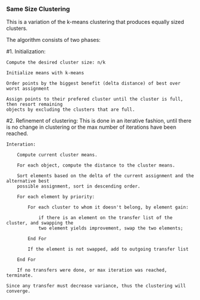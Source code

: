 ### Same Size Clustering ###

This is a variation of the k-means clustering that produces equally sized clusters.

The algorithm consists of two phases:

#1. Initialization:

    Compute the desired cluster size: n/k

    Initialize means with k-means

    Order points by the biggest benefit (delta distance) of best over worst assignment

    Assign points to their prefered cluster until the cluster is full, then resort remaining
    objects by excluding the clusters that are full.

#2. Refinement of clustering:
    This is done in an iterative fashion, until there is no change in clustering or the max
    number of iterations have been reached.

    Interation:

        Compute current cluster means.

        For each object, compute the distance to the cluster means.

        Sort elements based on the delta of the current assignment and the alternative best 
        possible assignment, sort in descending order.

        For each element by priority:

            For each cluster to whom it doesn't belong, by element gain:

                if there is an element on the transfer list of the cluster, and swapping the 
                two element yields improvement, swap the two elements;

            End For

            If the element is not swapped, add to outgoing transfer list

        End For

        If no transfers were done, or max iteration was reached, terminate.

    Since any transfer must decrease variance, thus the clustering will converge.

